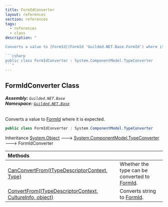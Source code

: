 ```yaml
---
title: FormIdConverter
layout: references
section: references
tags:
  - references
  - class
description: "

Converts a value to [FormId](FormId 'Guilded.NET.Base.FormId') where it is expected.

```csharp
public class FormIdConverter : System.ComponentModel.TypeConverter
```"
---
```


## FormIdConverter Class
###### **Assembly:** `Guilded.NET.Base`<br/>**Namespace:** [`Guilded.NET.Base`](Guilded.NET.Base 'Guilded.NET.Base')

Converts a value to [FormId](FormId 'Guilded.NET.Base.FormId') where it is expected.

```csharp
public class FormIdConverter : System.ComponentModel.TypeConverter
```

Inheritance [System.Object](https://docs.microsoft.com/en-us/dotnet/api/System.Object 'System.Object') &#129106; [System.ComponentModel.TypeConverter](https://docs.microsoft.com/en-us/dotnet/api/System.ComponentModel.TypeConverter 'System.ComponentModel.TypeConverter') &#129106; FormIdConverter

| Methods | |
| :--- | :--- |
| [CanConvertFrom(ITypeDescriptorContext, Type)](FormIdConverter.CanConvertFrom(ITypeDescriptorContext,Type) 'Guilded.NET.Base.FormIdConverter.CanConvertFrom(System.ComponentModel.ITypeDescriptorContext, System.Type)') | Whether the type can be converted to [FormId](FormId 'Guilded.NET.Base.FormId'). |
| [ConvertFrom(ITypeDescriptorContext, CultureInfo, object)](FormIdConverter.ConvertFrom(ITypeDescriptorContext,CultureInfo,object) 'Guilded.NET.Base.FormIdConverter.ConvertFrom(System.ComponentModel.ITypeDescriptorContext, System.Globalization.CultureInfo, object)') | Converts string to [FormId](FormId 'Guilded.NET.Base.FormId'). |

